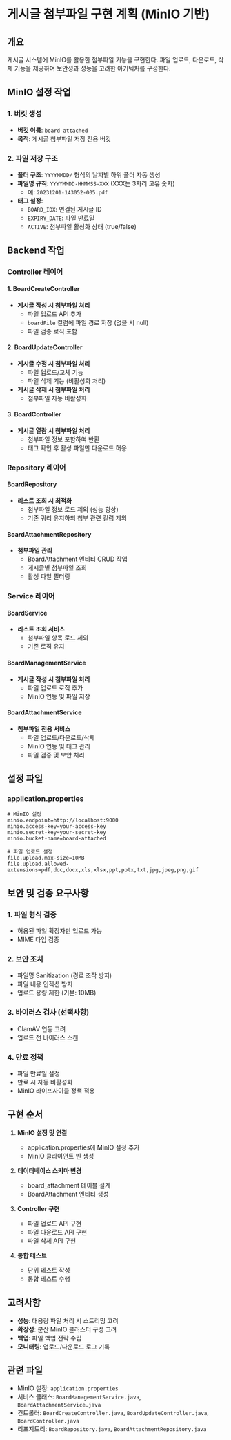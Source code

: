 # 게시글 첨부파일 구현 계획 (MinIO 기반)

## 개요

게시글 시스템에 MinIO를 활용한 첨부파일 기능을 구현한다. 파일 업로드, 다운로드, 삭제 기능을 제공하며 보안성과 성능을 고려한 아키텍처를 구성한다.

## MinIO 설정 작업

### 1. 버킷 생성

- **버킷 이름**: `board-attached`
- **목적**: 게시글 첨부파일 저장 전용 버킷

### 2. 파일 저장 구조

- **폴더 구조**: `YYYYMMDD/` 형식의 날짜별 하위 폴더 자동 생성
- **파일명 규칙**: `YYYYMMDD-HHMMSS-XXX` (XXX는 3자리 고유 숫자)
  - 예: `20231201-143052-005.pdf`
- **태그 설정**:
  - `BOARD_IDX`: 연결된 게시글 ID
  - `EXPIRY_DATE`: 파일 만료일
  - `ACTIVE`: 첨부파일 활성화 상태 (true/false)

## Backend 작업

### Controller 레이어

#### 1. BoardCreateController

- **게시글 작성 시 첨부파일 처리**
  - 파일 업로드 API 추가
  - `boardFile` 컬럼에 파일 경로 저장 (없을 시 null)
  - 파일 검증 로직 포함

#### 2. BoardUpdateController

- **게시글 수정 시 첨부파일 처리**
  - 파일 업로드/교체 기능
  - 파일 삭제 기능 (비활성화 처리)
- **게시글 삭제 시 첨부파일 처리**
  - 첨부파일 자동 비활성화

#### 3. BoardController

- **게시글 열람 시 첨부파일 처리**
  - 첨부파일 정보 포함하여 반환
  - 태그 확인 후 활성 파일만 다운로드 허용

### Repository 레이어

#### BoardRepository

- **리스트 조회 시 최적화**
  - 첨부파일 정보 로드 제외 (성능 향상)
  - 기존 쿼리 유지하되 첨부 관련 컬럼 제외

#### BoardAttachmentRepository

- **첨부파일 관리**
  - BoardAttachment 엔티티 CRUD 작업
  - 게시글별 첨부파일 조회
  - 활성 파일 필터링

### Service 레이어

#### BoardService

- **리스트 조회 서비스**
  - 첨부파일 항목 로드 제외
  - 기존 로직 유지

#### BoardManagementService

- **게시글 작성 시 첨부파일 처리**
  - 파일 업로드 로직 추가
  - MinIO 연동 및 파일 저장

#### BoardAttachmentService

- **첨부파일 전용 서비스**
  - 파일 업로드/다운로드/삭제
  - MinIO 연동 및 태그 관리
  - 파일 검증 및 보안 처리

## 설정 파일

### application.properties

```properties
# MinIO 설정
minio.endpoint=http://localhost:9000
minio.access-key=your-access-key
minio.secret-key=your-secret-key
minio.bucket-name=board-attached

# 파일 업로드 설정
file.upload.max-size=10MB
file.upload.allowed-extensions=pdf,doc,docx,xls,xlsx,ppt,pptx,txt,jpg,jpeg,png,gif
```

## 보안 및 검증 요구사항

### 1. 파일 형식 검증

- 허용된 파일 확장자만 업로드 가능
- MIME 타입 검증

### 2. 보안 조치

- 파일명 Sanitization (경로 조작 방지)
- 파일 내용 인젝션 방지
- 업로드 용량 제한 (기본: 10MB)

### 3. 바이러스 검사 (선택사항)

- ClamAV 연동 고려
- 업로드 전 바이러스 스캔

### 4. 만료 정책

- 파일 만료일 설정
- 만료 시 자동 비활성화
- MinIO 라이프사이클 정책 적용

## 구현 순서

1. **MinIO 설정 및 연결**
   - application.properties에 MinIO 설정 추가
   - MinIO 클라이언트 빈 생성

2. **데이터베이스 스키마 변경**
   - board_attachment 테이블 설계
   - BoardAttachment 엔티티 생성

3. **Controller 구현**
   - 파일 업로드 API 구현
   - 파일 다운로드 API 구현
   - 파일 삭제 API 구현

4. **통합 테스트**
   - 단위 테스트 작성
   - 통합 테스트 수행

## 고려사항

- **성능**: 대용량 파일 처리 시 스트리밍 고려
- **확장성**: 분산 MinIO 클러스터 구성 고려
- **백업**: 파일 백업 전략 수립
- **모니터링**: 업로드/다운로드 로그 기록

## 관련 파일

- MinIO 설정: `application.properties`
- 서비스 클래스: `BoardManagementService.java`, `BoardAttachmentService.java`
- 컨트롤러: `BoardCreateController.java`, `BoardUpdateController.java`, `BoardController.java`
- 리포지토리: `BoardRepository.java`, `BoardAttachmentRepository.java`